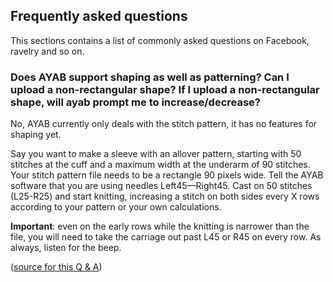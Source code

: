 ## Frequently asked questions

This sections contains a list of commonly asked questions on Facebook, ravelry and so on.

### Does AYAB support shaping as well as patterning? Can I upload a non-rectangular shape? If I upload a non-rectangular shape, will ayab prompt me to increase/decrease?
No, AYAB currently only deals with the stitch pattern, it has no features for shaping yet.

Say you want to make a sleeve with an allover pattern, starting with 50 stitches at the cuff and a maximum width at the underarm of 90 stitches. Your stitch pattern file needs to be a rectangle 90 pixels wide. Tell the AYAB software that you are using needles Left45—Right45. Cast on 50 stitches (L25-R25) and start knitting, increasing a stitch on both sides every X rows according to your pattern or your own calculations.

**Important**: even on the early rows while the knitting is narrower than the file, you will need to take the carriage out past L45 or R45 on every row. As always, listen for the beep.

([source for this Q & A](https://www.ravelry.com/discuss/ayab/3618357/1-25#3)) 

